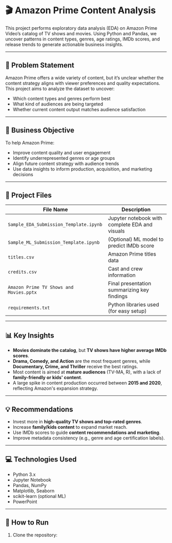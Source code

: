 # 🎬 Amazon Prime Content Analysis

This project performs exploratory data analysis (EDA) on Amazon Prime Video’s catalog of TV shows and movies. Using Python and Pandas, we uncover patterns in content types, genres, age ratings, IMDb scores, and release trends to generate actionable business insights.

---

## 📌 Problem Statement

Amazon Prime offers a wide variety of content, but it’s unclear whether the content strategy aligns with viewer preferences and quality expectations. This project aims to analyze the dataset to uncover:
- Which content types and genres perform best
- What kind of audiences are being targeted
- Whether current content output matches audience satisfaction

---

## 🎯 Business Objective

To help Amazon Prime:
- Improve content quality and user engagement
- Identify underrepresented genres or age groups
- Align future content strategy with audience trends
- Use data insights to inform production, acquisition, and marketing decisions

---

## 📁 Project Files

| File Name                                 | Description                                      |
|------------------------------------------|--------------------------------------------------|
| `Sample_EDA_Submission_Template.ipynb`   | Jupyter notebook with complete EDA and visuals  |
| `Sample_ML_Submission_Template.ipynb`    | (Optional) ML model to predict IMDb score       |
| `titles.csv`                              | Amazon Prime titles data                        |
| `credits.csv`                             | Cast and crew information                       |
| `Amazon Prime TV Shows and Movies.pptx`  | Final presentation summarizing key findings     |
| `requirements.txt`                        | Python libraries used (for easy setup)          |

---

## 📊 Key Insights

- **Movies dominate the catalog**, but **TV shows have higher average IMDb scores**.
- **Drama, Comedy, and Action** are the most frequent genres, while **Documentary, Crime, and Thriller** receive the best ratings.
- Most content is aimed at **mature audiences** (TV-MA, R), with a lack of **family-friendly or kids' content**.
- A large spike in content production occurred between **2015 and 2020**, reflecting Amazon's expansion strategy.

---

## 💡 Recommendations

- Invest more in **high-quality TV shows and top-rated genres**.
- Increase **family/kids content** to expand market reach.
- Use IMDb scores to guide **content recommendations and marketing**.
- Improve metadata consistency (e.g., genre and age certification labels).

---

## 💻 Technologies Used

- Python 3.x
- Jupyter Notebook
- Pandas, NumPy
- Matplotlib, Seaborn
- scikit-learn (optional ML)
- PowerPoint

---

## 🚀 How to Run

1. Clone the repository:
